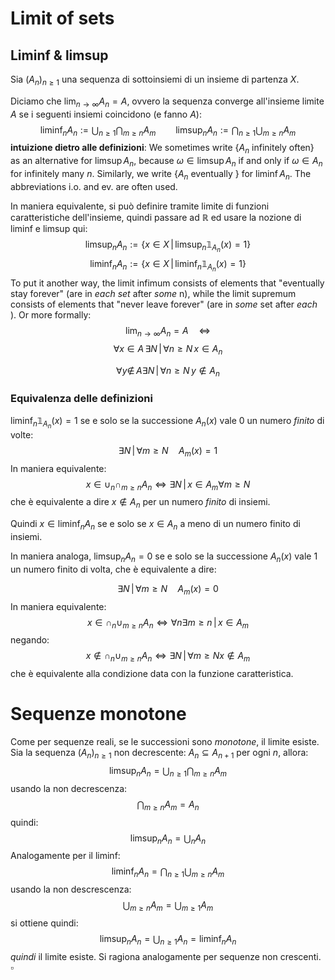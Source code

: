 # Limit of sets
## Liminf & limsup
Sia $(A_n)_{n\geq 1}$ una sequenza di sottoinsiemi di un insieme di partenza $X$.

Diciamo che $\lim_{n\to\infty} A_n = A$, ovvero la sequenza converge all'insieme limite $A$ se i seguenti insiemi coincidono (e fanno $A$):
$$
\liminf_n A_n := \bigcup_{n\geq 1} \bigcap_{m \geq n} A_m  \qquad \limsup_n A_n := \bigcap _{n\geq 1} \bigcup_{m\geq n} A_m
$$
**intuizione dietro alle definizioni**:
We sometimes write $\{A_n \text{ infinitely often} \}$ as an alternative for $\limsup A_n$, because $ω \in  \limsup A_n$ if and only if $\omega \in A_n$ for infinitely many $n$. Similarly, we write $\{A_n \text{ eventually }\}$ for $\liminf A_n$. The abbreviations i.o. and ev. are often used.

In maniera equivalente, si può definire tramite limite di funzioni caratteristiche dell'insieme, quindi passare ad $\mathbb{R}$ ed usare la nozione di liminf e limsup qui:
$$
\limsup_n A_n := \{x \in X \,\vert\, \limsup_n \mathbb{1}_{A_n}(x) = 1\}
$$
$$
\liminf_n A_n := \{x \in X \,\vert\, \liminf_n \mathbb{1}_{A_n}(x) = 1\}
$$
To put it another way, the limit infimum consists of elements that "eventually stay forever" (are in _each set_ after  _some_ n), while the limit supremum consists of elements that "never leave forever" (are in _some_ set after _each_ <math>n</math>). Or more formally:
$$
\lim_{n\to\infty}A_n = A \quad \iff
$$
$$
\forall x \in A\, \exists N \,\vert\, \forall n \geq N\, x \in A_n
$$

$$
\forall y \notin \,A \exists N \,\vert\, \forall n \geq N\, y \notin A_n
$$
### Equivalenza delle definizioni
 $\liminf_n \mathbb{1}_{A_n}(x) = 1$ se e solo se la successione $A_n(x)$ vale $0$ un numero _finito_ di volte:
$$
\exists N \,\vert\, \forall m \geq N \quad A_m(x) = 1
$$
In maniera equivalente:
$$
x \in \cup_n \cap_{m\geq n} A_n \iff \exists N \,\vert\, x \in A_m \forall m \geq N 
$$
che è equivalente a dire $x \notin A_n$ per un numero _finito_ di insiemi.

Quindi $x \in \liminf_n A_n$ se e solo se $x \in A_n$ a meno di un numero finito di insiemi.

In maniera analoga, $\limsup_n A_n = 0$ se e solo se la successione $A_n(x)$ vale $1$ un numero finito di volta, che è equivalente a dire:

$$
\exists N \,\vert\, \forall m \geq N \quad A_m(x) = 0
$$
In maniera equivalente:
$$
x \in \cap_n \cup_{m\geq n} A_n \iff \forall n \exists m \geq n \,\vert\, x \in A_m
$$
negando:
$$
x \notin \cap_n \cup_{m\geq n} A_n \iff  \exists N \,\vert\, \forall m \geq N x \notin A_m
$$
che è equivalente alla condizione data con la funzione caratteristica.

# Sequenze monotone
Come per sequenze reali, se le successioni sono _monotone_, il limite esiste.
Sia la sequenza $(A_n)_{n\geq 1}$ non decrescente: $A_n\subseteq A_{n+1}$ per ogni $n$, allora:
$$
\limsup_n A_n = \bigcup_{n\geq 1} \bigcap_{m \geq n} A_m
$$
usando la non decrescenza:
$$
\bigcap_{m\geq n} A_m = A_n
$$
quindi:
$$
\limsup_n A_n = \bigcup_n A_n
$$
Analogamente per il liminf:
$$
\liminf_n A_n = \bigcap _{n\geq 1} \bigcup_{m\geq n} A_m
$$
usando la non descrescenza:
$$
\bigcup_{m\geq n} A_m = \bigcup_{m\geq 1} A_m
$$
si ottiene quindi:
$$
\limsup_n A_n = \bigcup_{n\geq 1} A_n = \liminf_n A_n
$$
_quindi_ il limite esiste. Si ragiona analogamente per sequenze non crescenti. $\square$
